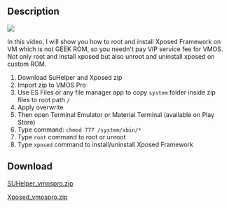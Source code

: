 ## Description

<a href="https://youtu.be/hW93qhU4TA0"><img src="https://i.ytimg.com/vi_webp/hW93qhU4TA0/hqdefault.webp"/></a>


In this video, I will show you how to root and install Xposed Framework on VM which is not GEEK ROM, so you needn't pay VIP service fee for VMOS. Not only root and install xposed but also unroot and uninstall xposed on custom ROM.

 1. Download SuHelper and Xposed zip
 2. Import zip to VMOS Pro
 3. Use ES Files or any file manager app to copy `system` folder inside zip files to root path `/`
 4. Apply overwrite
 5. Then open Terminal Emulator or Material Terminal (available on Play Store)
 6. Type command: `chmod 777 /system/xbin/*`
 7. Type `root` command to root or unroot
 8. Type `xposed` command to install/uninstall Xposed Framework

## Download

[SUHelper_vmospro.zip](http://link1s.com/HCN5tkQf)

[Xposed_vmospro.zip](http://link1s.com/gXba)
